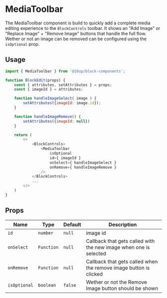 # MediaToolbar

The MediaToolbar component is build to quickly add a complete media editing experience to the `BlockControls` toolbar. It shows an "Add Image" or "Replace Image" + "Remove Image" buttons that handle the full flow. Wether or not an image can be removed can be configured using the `isOptional` prop.

## Usage

```js
import { MediaToolbar } from '@10up/block-components';

function BlockEdit(props) {
    const { attributes, setAttributes } = props;
    const { imageId } = attributes;

    function handleImageSelect( image ) {
        setAttributes({imageId: image.id});
    }

    function handleImageRemove() {
        setAttributes({imageId: null})
    }

    return (
        <>
            <BlockControls>
                <MediaToolbar
                    isOptional
                    id={ imageId }
                    onSelect={ handleImageSelect }
                    onRemove={ handleImageRemove }
                />
            </BlockControls>
            ...
        </>
    )
}
```

## Props

| Name       | Type              | Default  |  Description                                                   |
| ---------- | ----------------- | -------- | -------------------------------------------------------------- |
| `id` | `number`    | `null`   | image id          |
| `onSelect` | `Function` | `null` | Callback that gets called with the new image when one is selected |
| `onRemove` | `Function` | `null` | Callback that gets called when the remove image button is clicked |
| `isOptional` | `boolean` | `false` | Wether or not the Remove Image button should be shown |
